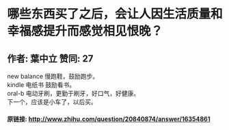 # 哪些东西买了之后，会让人因生活质量和幸福感提升而感觉相见恨晚？
## 作者: 葉中立  赞同: 27
new balance 慢跑鞋，鼓励跑步。  
kindle 电纸书 鼓励看书。  
oral-b 电动牙刷，更勤于刷牙，好口气，好健康。  
下一个，应该是小车了，以后买。

#### 原链接: http://www.zhihu.com/question/20840874/answer/16354861